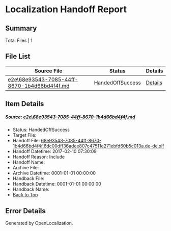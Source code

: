 # <a name='report-top'></a> Localization Handoff Report

## Summary
 Total Files | 1

## File List
 Source File | Status | Details 
 ----------- | ------ | ------- 
 [e2e\68e93543-7085-44ff-8670-1b4d66bd4f4f.md](https://github.com/OpenLocalizationTestOrg/ol-test0/blob/0f665d099d04b5d8a45f082eb5335899f77b2133/e2e/68e93543-7085-44ff-8670-1b4d66bd4f4f.md) | HandedOffSuccess | [Details](#c4c602662534e477eb441169f9ca19a6531718301)

## Item Details
##### <a name='c4c602662534e477eb441169f9ca19a6531718301'></a> Source: [e2e\68e93543-7085-44ff-8670-1b4d66bd4f4f.md](https://github.com/OpenLocalizationTestOrg/ol-test0/blob/0f665d099d04b5d8a45f082eb5335899f77b2133/e2e/68e93543-7085-44ff-8670-1b4d66bd4f4f.md)
* Status: HandedOffSuccess
* Target File: 
* Handoff File: [68e93543-7085-44ff-8670-1b4d66bd4f4f.6dc00dff36adee807c47511e271ebfd60b5c013a.de-de.xlf](https://github.com/OpenLocalizationTestOrg/ol-test0-handoff/blob/37653093c23fc658454beb176c673fb13a6e8f3f/ol-handoff/OpenLocalizationTestOrg/ol-test0-dede/shujia/ht/68e93543-7085-44ff-8670-1b4d66bd4f4f.6dc00dff36adee807c47511e271ebfd60b5c013a.de-de.xlf)
* Handoff Datetime: 2017-02-10 07:30:09
* Handoff Reason: Include
* Handoff Name: 
* Archive File: 
* Archive Datetime: 0001-01-01 00:00:00
* Handback File: 
* Handback Datetime: 0001-01-01 00:00:00
* Handback Name: 
* [Back to Top](#report-top)


## Error Details

Generated by OpenLocalization.
